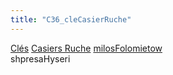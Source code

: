 ```yaml
---
title: "C36_cleCasierRuche"
---
```


[Clés](notes/equipements/cles/C_Clés.md) [Casiers Ruche](notes/equipements/consommables/C_CasierRuche.md) [milosFolomietow](notes/equipements/utilisateurs/milosFolomietow.md)\
shpresaHyseri